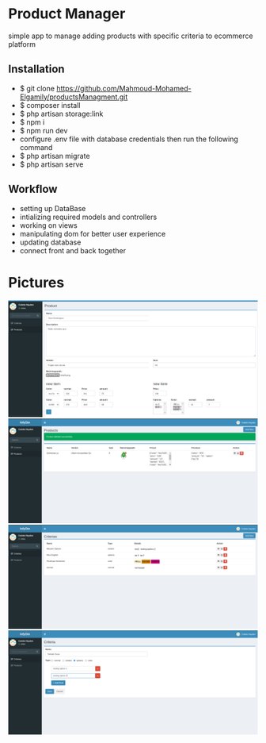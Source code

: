 # Product Manager
simple app to manage adding products with specific criteria to ecommerce platform

## Installation

- $ git clone https://github.com/Mahmoud-Mohamed-Elgamily/productsManagment.git
- $ composer install
- $ php artisan storage:link 
- $ npm i
- $ npm run dev
- configure .env file with database credentials then run the following command
- $ php artisan migrate
- $ php artisan serve


## Workflow
- setting up DataBase
- intializing required models and controllers
- working on views
- manipulating dom for better user experience
- updating database
- connect front and back together


# Pictures
![](projectImages/newProduct.png)
![](projectImages/listProducts.png)
![](projectImages/listCriteria.png)
![](projectImages/newCriteria.png)
